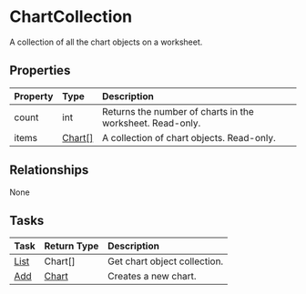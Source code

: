 # ChartCollection

A collection of all the chart objects on a worksheet.

## Properties
| Property	   | Type	|Description|
|:---------------|:--------|:----------|
|count|int|Returns the number of charts in the worksheet. Read-only.|
|items|[Chart[]](chart.md)|A collection of chart objects. Read-only.|

## Relationships
None


## Tasks

| Task		   | Return Type	|Description|
|:---------------|:--------|:----------|
|[List](../api/chartcollection_list.md) | Chart[]|Get chart object collection. |
|[Add](../api/chartcollection_add.md)|[Chart](chart.md)|Creates a new chart.|
